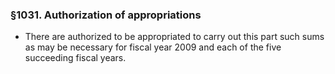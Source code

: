 ### §1031. Authorization of appropriations
* There are authorized to be appropriated to carry out this part such sums as may be necessary for fiscal year 2009 and each of the five succeeding fiscal years.